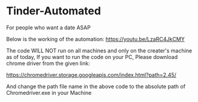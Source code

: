 # Tinder-Automated
For people who want a date ASAP

Below is the working of the automation: 
https://youtu.be/LzaRC4JkCMY

The code WILL NOT run on all machines and only on the creater's machine as of today, If you want to run the code on your PC,
Please download chrome driver from the given link:

https://chromedriver.storage.googleapis.com/index.html?path=2.45/

And change the path file name in the above code to the absolute path of Chromedriver.exe in your Machine


